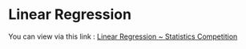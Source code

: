 # Linear Regression

You can view via this link : [Linear Regression ~ Statistics Competition](https://github.com/arofiqimaulana/Data-Event/tree/master/Statistics%20Competition%20%5BUniv%20Student%5D)